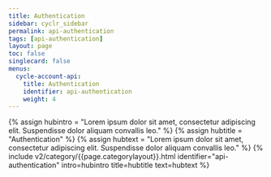 ```yaml
---
title: Authentication
sidebar: cyclr_sidebar
permalink: api-authentication
tags: [api-authentication]
layout: page
toc: false
singlecard: false
menus:
  cycle-account-api:
    title: Authentication
    identifier: api-authentication
    weight: 4
---
```

{% assign hubintro = "Lorem ipsum dolor sit amet, consectetur adipiscing elit. Suspendisse dolor aliquam convallis leo." %}
{% assign hubtitle = "Authentication" %}
{% assign hubtext = "Lorem ipsum dolor sit amet, consectetur adipiscing elit. Suspendisse dolor aliquam convallis leo." %}
{% include v2/category/{{page.categorylayout}}.html identifier="api-authentication" intro=hubintro title=hubtitle text=hubtext %}